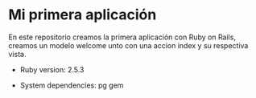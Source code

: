 # Mi primera aplicación

En este repositorio creamos la primera aplicación con Ruby on Rails, creamos un modelo welcome unto con una accion index y su respectiva vista.


* Ruby version: 2.5.3

* System dependencies: pg gem
